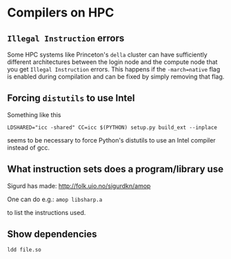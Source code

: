 # Compilers on HPC

## `Illegal Instruction` errors

Some HPC systems like Princeton's `della` cluster can have sufficiently different architectures between the login node and the compute node that you get `Illegal Instruction` errors. This happens if the `-march=native` flag is enabled during compilation and can be fixed by simply removing that flag.

## Forcing `distutils` to use Intel

Something like this

``
LDSHARED="icc -shared" CC=icc $(PYTHON) setup.py build_ext --inplace
``

seems to be necessary to force Python's distutils to use an Intel compiler instead of gcc.

## What instruction sets does a program/library use

Sigurd has made:
http://folk.uio.no/sigurdkn/amop

One can do e.g.:
``
amop libsharp.a 
``

to list the instructions used.

## Show dependencies

``
ldd file.so
``

